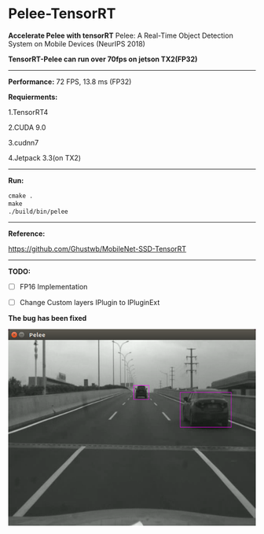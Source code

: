 # Pelee-TensorRT

**Accelerate Pelee with tensorRT**
Pelee: A Real-Time Object Detection System on Mobile Devices (NeurIPS 2018) 

**TensorRT-Pelee can run over 70fps on jetson TX2(FP32)**

---

**Performance:**
72 FPS, 13.8 ms (FP32)


**Requierments:**

1.TensorRT4

2.CUDA 9.0

3.cudnn7

4.Jetpack 3.3(on TX2) 

---

**Run:**

```shell
cmake .
make
./build/bin/pelee
```

---

**Reference:**

https://github.com/Ghustwb/MobileNet-SSD-TensorRT

---

**TODO:**
- [ ] FP16 Implementation 
- [ ] Change Custom layers IPlugin to IPluginExt




**The bug has been fixed**

![image](testPic/test.png)
